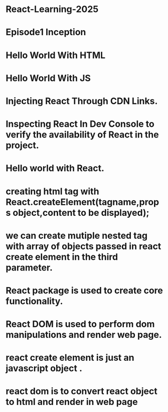 # React-Learning-2025
# Episode1 Inception
   # Hello World With HTML
   # Hello World With JS
   # Injecting React Through CDN Links.
   # Inspecting React In Dev Console to verify the availability of React in the project.
   # Hello world with React.
   # creating html tag with React.createElement(tagname,props object,content to be displayed);
   # we can create mutiple nested tag with array of objects passed in react create element in the third parameter.
   # React package is used to create core functionality.
   # React DOM is used to perform dom manipulations and render web page.
   # react create element is just an javascript object .
   # react dom is  to convert react object to html and render in web page